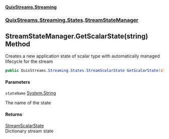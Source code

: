 #### [QuixStreams.Streaming](index.md 'index')
### [QuixStreams.Streaming.States](QuixStreams.Streaming.States.md 'QuixStreams.Streaming.States').[StreamStateManager](StreamStateManager.md 'QuixStreams.Streaming.States.StreamStateManager')

## StreamStateManager.GetScalarState(string) Method

Creates a new application state of scalar type with automatically managed lifecycle for the stream

```csharp
public QuixStreams.Streaming.States.StreamScalarState GetScalarState(string stateName);
```
#### Parameters

<a name='QuixStreams.Streaming.States.StreamStateManager.GetScalarState(string).stateName'></a>

`stateName` [System.String](https://docs.microsoft.com/en-us/dotnet/api/System.String 'System.String')

The name of the state

#### Returns
[StreamScalarState](StreamScalarState.md 'QuixStreams.Streaming.States.StreamScalarState')  
Dictionary stream state